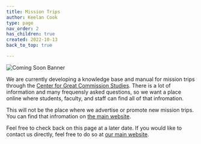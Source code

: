 ```yaml
---
title: Mission Trips
author: Keelan Cook
type: page
nav_order: 2
has_children: true
created: 2022-10-13
back_to_top: true

---
```


![Coming Soon Banner](https://i.imgur.com/pxK8WAn.png)


We are currently developing a knowledge base and manual for mission trips through the [Center for Great Commission Studies](https://thecgcs.org). There is a lot of information and many frequensly asked questions, so we want a place online where students, faculty, and staff can find all of that infromation. 

This will not be the place where we advertise or promote new mission trips. You can find that infromation on [the main website](https://thecgcs.org/trips).

Feel free to check back on this page at a later date. If you would like to contact us directly, feel free to do so at [our main website](https://thecgcs.org).

